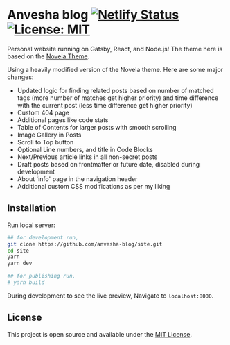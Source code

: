 # Anvesha blog [![Netlify Status](https://api.netlify.com/api/v1/badges/0c2f8f1e-6021-49aa-bf6a-79974a89339c/deploy-status)](https://app.netlify.com/teams/anvesha-blog/sites) [![License: MIT](https://img.shields.io/badge/License-MIT-blue.svg)](https://opensource.org/licenses/MIT)

Personal website running on Gatsby, React, and Node.js! The theme here is based on the
[Novela Theme](https://github.com/narative/gatsby-theme-novela).

Using a heavily modified version of the Novela theme. Here are some major changes:

- Updated logic for finding related posts based on number of matched tags (more number of matches
  get higher priority) and time difference with the current post (less time difference get higher
  priority)
- Custom 404 page
- Additional pages like code stats
- Table of Contents for larger posts with smooth scrolling
- Image Gallery in Posts
- Scroll to Top button
- Optional Line numbers, and title in Code Blocks
- Next/Previous article links in all non-secret posts
- Draft posts based on frontmatter or future date, disabled during development
- About 'info' page in the navigation header
- Additional custom CSS modifications as per my liking

## Installation

Run local server:

```bash
## for development run,
git clone https://github.com/anvesha-blog/site.git
cd site
yarn
yarn dev

## for publishing run,
# yarn build
```

During development to see the live preview,
Navigate to `localhost:8000`.

## License

This project is open source and available under the [MIT License](LICENSE).
